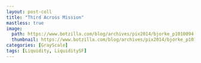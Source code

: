 ```yaml
---
layout: post-coll
title: "Third Across Mission"
mastless: true
image:
  path: https://www.botzilla.com/blog/archives/pix2014/bjorke_p1010094.jpg
  thumbnail: https://www.botzilla.com/blog/archives/pix2014/bjorke_p1010094.jpg
categories: [GrayScale]
tags: [Liquidity, LiquiditySF]
---
```


